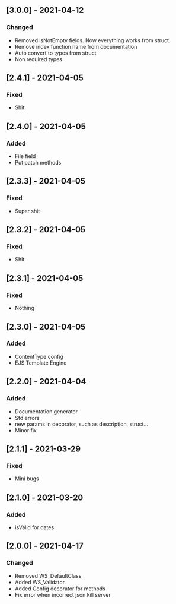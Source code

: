 ## [3.0.0] - 2021-04-12

### Changed
-    Removed isNotEmpty fields. Now everything works from struct.
-    Remove index function name from documentation
-    Auto convert to types from struct
-    Non required types

## [2.4.1] - 2021-04-05

### Fixed
-    Shit

## [2.4.0] - 2021-04-05

### Added
-    File field
-    Put patch methods

## [2.3.3] - 2021-04-05

### Fixed
-    Super shit

## [2.3.2] - 2021-04-05

### Fixed
-    Shit

## [2.3.1] - 2021-04-05

### Fixed
-    Nothing

## [2.3.0] - 2021-04-05

### Added
-    ContentType config
-    EJS Template Engine

## [2.2.0] - 2021-04-04

### Added
-    Documentation generator
-    Std errors
-    new params in decorator, such as description, struct...
-    Minor fix

## [2.1.1] - 2021-03-29

### Fixed
-    Mini bugs

## [2.1.0] - 2021-03-20

### Added
-    isValid for dates

## [2.0.0] - 2021-04-17

### Changed

- Removed WS_DefaultClass
- Added WS_Validator
- Added Config decorator for methods
- Fix error when incorrect json kill server
